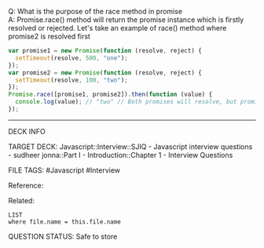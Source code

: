 Q: What is the purpose of the race method in promise  
A: Promise.race() method will return the promise instance which is firstly resolved or rejected. Let's take an example of race() method where promise2 is resolved first
```javascript
var promise1 = new Promise(function (resolve, reject) {
  setTimeout(resolve, 500, "one");
});
var promise2 = new Promise(function (resolve, reject) {
  setTimeout(resolve, 100, "two");
});
Promise.race([promise1, promise2]).then(function (value) {
  console.log(value); // "two" // Both promises will resolve, but promise2 is faster
});
```
<!--ID: 1693596717290-->

---

DECK INFO

TARGET DECK: Javascript::Interview::SJIQ - Javascript interview questions - sudheer jonna::Part I - Introduction::Chapter 1 - Interview Questions

FILE TAGS: #Javascript #Interview

Reference:

Related:

```dataview
LIST
where file.name = this.file.name
```

QUESTION STATUS: Safe to store